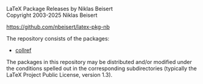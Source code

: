 LaTeX Package Releases by Niklas Beisert  
Copyright 2003-2025 Niklas Beisert

<https://github.com/nbeisert/latex-pkg-nb>

The repository consists of the packages:

* [collref](https://ctan.org/pkg/collref)

The packages in this repository may be distributed and/or modified
under the conditions spelled out in the corresponding subdirectories
(typically the LaTeX Project Public License, version 1.3).
